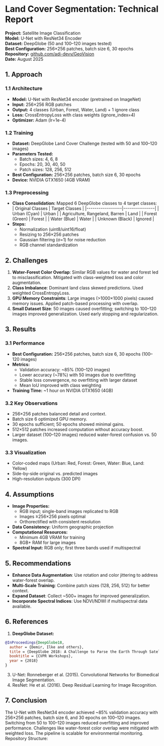 # Land Cover Segmentation: Technical Report

**Project:** Satellite Image Classification  
**Model:** U-Net with ResNet34 Encoder  
**Dataset:** DeepGlobe (50 and 100–120 images tested)  
**Best Configuration:** 256×256 patches, batch size 6, 30 epochs  
**Repository:** [github.com/adi-devv/GeoVision](https://github.com/adi-devv/GeoVision)  
**Date:** August 2025


## 1. Approach

### 1.1 Architecture
- **Model:** U-Net with ResNet34 encoder (pretrained on ImageNet)
- **Input:** 256×256 RGB patches
- **Output:** 4 classes (Urban, Forest, Water, Land) + 1 ignore class
- **Loss:** CrossEntropyLoss with class weights (ignore_index=4)
- **Optimizer:** Adam (lr=1e-4)

### 1.2 Training
- **Dataset:** DeepGlobe Land Cover Challenge (tested with 50 and 100–120 images)
- **Parameters Tested:**
  - Batch sizes: 4, 6, 8
  - Epochs: 20, 30, 40, 50
  - Patch sizes: 128, 256, 512
- **Best Configuration:** 256×256 patches, batch size 6, 30 epochs
- **Device:** NVIDIA GTX1650 (4GB VRAM)

### 1.3 Preprocessing
- **Class Consolidation:** Mapped 6 DeepGlobe classes to 4 target classes:
  | Original Classes | Target Classes |
  |------------------|----------------|
  | Urban (Cyan)     | Urban         |
  | Agriculture, Rangeland, Barren | Land |
  | Forest (Green)   | Forest        |
  | Water (Blue)     | Water         |
  | Unknown (Black)  | Ignored       |
- **Steps:**
  - Normalization (uint8/uint16/float)
  - Resizing to 256×256 patches
  - Gaussian filtering (σ=1) for noise reduction
  - RGB channel standardization


## 2. Challenges

1. **Water-Forest Color Overlap**: Similar RGB values for water and forest led to misclassification. Mitigated with class-weighted loss and color augmentation.
2. **Class Imbalance**: Dominant land class skewed predictions. Used weighted CrossEntropyLoss.
3. **GPU Memory Constraints**: Large images (>1000×1000 pixels) caused memory issues. Applied patch-based processing with overlap.
4. **Small Dataset Size**: 50 images caused overfitting; switching to 100–120 images improved generalization. Used early stopping and regularization.


## 3. Results

### 3.1 Performance
- **Best Configuration:** 256×256 patches, batch size 6, 30 epochs (100–120 images)
- **Metrics:**
  - Validation accuracy: ~85% (100–120 images)
  - Lower accuracy (~78%) with 50 images due to overfitting
  - Stable loss convergence, no overfitting with larger dataset
  - Mean IoU improved with class weighting
- **Training Time:** ~1 hour on NVIDIA GTX1650 (4GB)

### 3.2 Key Observations
- 256×256 patches balanced detail and context.
- Batch size 6 optimized GPU memory.
- 30 epochs sufficient; 50 epochs showed minimal gains.
- 512×512 patches increased computation without accuracy boost.
- Larger dataset (100–120 images) reduced water-forest confusion vs. 50 images.

### 3.3 Visualization
- Color-coded maps (Urban: Red, Forest: Green, Water: Blue, Land: Yellow)
- Side-by-side original vs. predicted images
- High-resolution outputs (300 DPI)


## 4. Assumptions

- **Image Properties:**
  - RGB input; single-band images replicated to RGB
  - Images ≥256×256 pixels optimal
  - Orthorectified with consistent resolution
- **Data Consistency:** Uniform geographic projection
- **Computational Resources:**
  - Minimum 4GB VRAM for training
  - 8GB+ RAM for large images
- **Spectral Input:** RGB only; first three bands used if multispectral


## 5. Recommendations
- **Enhance Data Augmentation**: Use rotation and color jittering to address water-forest overlap.
- **Multi-Scale Training**: Combine patch sizes (128, 256, 512) for better context.
- **Expand Dataset**: Collect ~500+ images for improved generalization.
- **Incorporate Spectral Indices**: Use NDVI/NDWI if multispectral data available.


## 6. References
1. **DeepGlobe Dataset:**
```bibtex
@InProceedings{DeepGlobe18,
  author = {Demir, Ilke and others},
  title = {DeepGlobe 2018: A Challenge to Parse the Earth Through Satellite Images},
  booktitle = {CVPR Workshops},
  year = {2018}
}
```
3. U-Net: Ronneberger et al. (2015). Convolutional Networks for Biomedical Image Segmentation.
4. ResNet: He et al. (2016). Deep Residual Learning for Image Recognition.


## 7. Conclusion
The U-Net with ResNet34 encoder achieved ~85% validation accuracy with 256×256 patches, batch size 6, and 30 epochs on 100–120 images. Switching from 50 to 100–120 images reduced overfitting and improved performance. Challenges like water-forest color overlap were mitigated with weighted loss. The pipeline is scalable for environmental monitoring.
Repository Structure:


